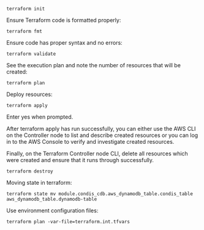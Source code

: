 ```terraform init```

Ensure Terraform code is formatted properly:

```terraform fmt```

Ensure code has proper syntax and no errors:

```terraform validate```

See the execution plan and note the number of resources that will be created:

```terraform plan```

Deploy resources:

```terraform apply```

Enter yes when prompted.

After terraform apply has run successfully, you can either use the AWS CLI on the Controller node to list and describe created resources or you can log in to the AWS Console to verify and investigate created resources.

Finally, on the Terraform Controller node CLI, delete all resources which were created and ensure that it runs through successfully.

```terraform destroy```

Moving state in terraform:

```terraform state mv module.condis_cdb.aws_dynamodb_table.condis_table aws_dynamodb_table.dynamodb-table```


Use environment configuration files:

```terraform plan -var-file=terraform.int.tfvars```
